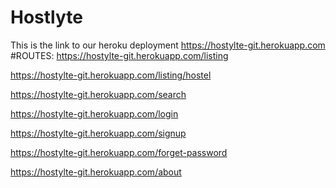 # Hostlyte
This is the link to our heroku deployment https://hostylte-git.herokuapp.com
#ROUTES:
https://hostylte-git.herokuapp.com/listing  

https://hostylte-git.herokuapp.com/listing/hostel

https://hostylte-git.herokuapp.com/search

https://hostylte-git.herokuapp.com/login

https://hostylte-git.herokuapp.com/signup

https://hostylte-git.herokuapp.com/forget-password

https://hostylte-git.herokuapp.com/about
